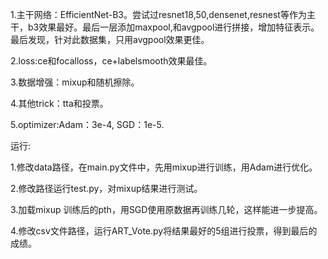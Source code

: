 1.主干网络：EfficientNet-B3。尝试过resnet18,50,densenet,resnest等作为主干，b3效果最好。最后一层添加maxpool,和avgpool进行拼接，增加特征表示。最后发现，针对此数据集，只用avgpool效果更佳。

2.loss:ce和focalloss，ce+labelsmooth效果最佳。

3.数据增强：mixup和随机擦除。

4.其他trick：tta和投票。

5.optimizer:Adam：3e-4, SGD：1e-5.



运行:

1.修改data路径，在main.py文件中，先用mixup进行训练，用Adam进行优化。

2.修改路径运行test.py，对mixup结果进行测试。

3.加载mixup 训练后的pth，用SGD使用原数据再训练几轮，这样能进一步提高。

4.修改csv文件路径，运行ART_Vote.py将结果最好的5组进行投票，得到最后的成绩。



